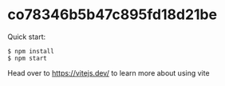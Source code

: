 # co78346b5b47c895fd18d21be

Quick start:

```
$ npm install
$ npm start
````

Head over to https://vitejs.dev/ to learn more about using vite
